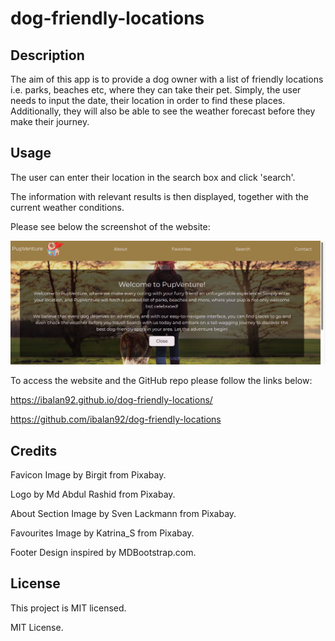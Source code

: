 # dog-friendly-locations

## Description

The aim of this app is to provide a dog owner with a list of friendly locations i.e. parks, beaches etc, where they can take their pet. Simply, the user needs to input the date, their location in order to find these places. Additionally, they will also be able to see the weather forecast before they make their journey. 

## Usage

The user can enter their location in the search box and click 'search'.

The information with relevant results is then displayed, together with the current weather conditions.

Please see below the screenshot of the website:

![Alt text](image.png)


To access the website and the GitHub repo please follow the links below: 

https://ibalan92.github.io/dog-friendly-locations/

https://github.com/ibalan92/dog-friendly-locations

## Credits

Favicon Image by Birgit from Pixabay.

Logo by Md Abdul Rashid from Pixabay.

About Section Image by Sven Lackmann from Pixabay.

Favourites Image by Katrina_S from Pixabay.

Footer Design inspired by MDBootstrap.com.

## License

This project is MIT licensed.

MIT License.





